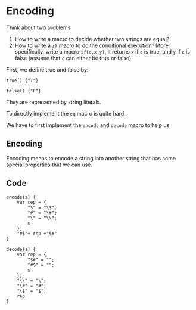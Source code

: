 # Encoding

Think about two problems:

1. How to write a macro to decide whether two strings are equal?
2. How to write a `if` macro to do the conditional execution? More specifically, write a macro `if(c,x,y)`, it returns `x` if `c` is true, and `y` if `c` is false (assume that `c` can either be true or false).

First, we define true and false by:

```meow
true() {"T"}

false() {"F"}
```

They are represented by string literals.

To directly implement the `eq` macro is quite hard.

We have to first implement the `encode` and `decode` macro to help us.

## Encoding

Encoding means to encode a string into another string that has some special properties that we can use.

## Code

```meow
encode(s) {
    var rep = {
        "$" = "\$";
        "#" = "\#";
        "\" = "\\";
        s
    };
    "#$"+ rep +"$#"
}

decode(s) {
    var rep = {
        "$#" = "";
        "#$" = "";
        s
    };
    "\\" = "\";
    "\#" = "#";
    "\$" = "$";
    rep
}
```
